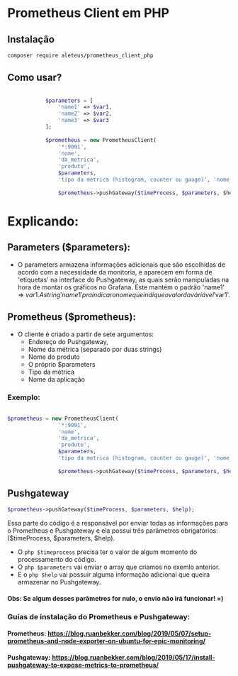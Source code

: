 # Prometheus Client em PHP

## Instalação

```sh
composer require aleteus/prometheus_client_php
```

## Como usar? 

```php
            
            $parameters = [
                'name1' => $var1,
                'name2' => $var2,
                'name3' => $var3
            ];
            
            $prometheus = new PrometheusClient(
                '*:9091', 
                'nome', 
                'da_metrica', 
                'produto', 
                $parameters, 
                'tipo da metrica (histogram, counter ou gauge)', 'nome_da_aplicação');  
               
                $prometheus->pushGateway($timeProcess, $parameters, $help);
```
# Explicando:

## Parameters ($parameters):

- O parameters armazena informações adicionais que são escolhidas de acordo com a necessidade da monitoria, e aparecem em forma de 'etiquetas' na interface do Pushgateway, as quais serão manipuladas na hora de montar os gráficos no Grafana. Este mantém o padrão 'name1' => $var1. A string 'name1' pra indicar o nome que indique o valor da váriável '$var1'.

## Prometheus ($prometheus):

- O cliente é criado a partir de sete argumentos: 
  - Endereço do Pushgateway,
  - Nome da métrica (separado por duas strings)
  - Nome do produto
  - O próprio $parameters
  - Tipo da métrica
  - Nome da aplicação

### Exemplo:

```php

$prometheus = new PrometheusClient(
                '*:9091', 
                'nome', 
                'da_metrica', 
                'produto', 
                $parameters, 
                'tipo da metrica (histogram, counter ou gauge)', 'nome_da_aplicação');  
               
                $prometheus->pushGateway($timeProcess, $parameters, $help);
```

## Pushgateway

```php
$prometheus->pushGateway($timeProcess, $parameters, $help);
```

Essa parte do código é a responsável por enviar todas as informações para o Prometheus e Pushgateway e ela possui três parâmetros obrigatórios: ($timeProcess, $parameters, $help). 

- O  ```php $timeprocess``` precisa ter o valor de algum momento do processamento do código.
- O ```php $parameters``` vai enviar o array que criamos no exemlo anterior.
- E o ```php $help``` vai possuir alguma informação adicional que queira armazenar no Pushgateway.

#### Obs: Se algum desses parâmetros for nulo, o envio não irá funcionar! =)




### Guias de instalação do Prometheus e Pushgateway:

#### Prometheus: https://blog.ruanbekker.com/blog/2019/05/07/setup-prometheus-and-node-exporter-on-ubuntu-for-epic-monitoring/
#### Pushgateway: https://blog.ruanbekker.com/blog/2019/05/17/install-pushgateway-to-expose-metrics-to-prometheus/









